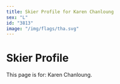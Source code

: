 ```yaml
---
title: Skier Profile for Karen Chanloung
sex: "L"
id: "3813"
image: "/img/flags/tha.svg" 
---
```


# Skier Profile

This page is for: Karen Chanloung.
    